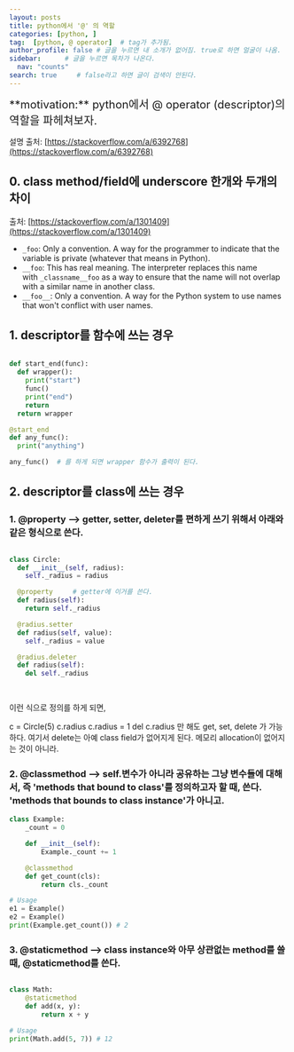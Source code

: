 ```yaml
---
layout: posts
title: python에서 '@' 의 역할
categories: [python, ]
tag:  [python, @ operator]  # tag가 추가됨.
author_profile: false # 글을 누르면 내 소개가 없어짐. true로 하면 얼굴이 나옴.
sidebar:      # 글을 누르면 목차가 나온다.
  nav: "counts" 
search: true     # false라고 하면 글이 검색이 안된다.
---
```


<div class="notice--info" markdown="1" style='font-size: 20px'>
**motivation:**  python에서 @ operator (descriptor)의 역할을 파헤쳐보자.
</div>

설명 출처: [https://stackoverflow.com/a/6392768](https://stackoverflow.com/a/6392768)



## 0. class method/field에 underscore 한개와 두개의 차이

출처: [https://stackoverflow.com/a/1301409](https://stackoverflow.com/a/1301409)

- `_foo`: Only a convention. A way for the programmer to indicate that the variable is private (whatever that means in Python).
- `__foo`: This has real meaning. The interpreter replaces this name with `_classname__foo` as a way to ensure that the name will not overlap with a similar name in another class.
- `__foo__`: Only a convention. A way for the Python system to use names that won't conflict with user names.




## 1. descriptor를 함수에 쓰는 경우
``` python

def start_end(func):
  def wrapper():
    print("start")
    func()
	print("end")
	return 
  return wrapper

@start_end
def any_func():
  print("anything")

any_func()  # 를 하게 되면 wrapper 함수가 출력이 된다.
```


## 2. descriptor를 class에 쓰는 경우


### 1. @property --> getter, setter, deleter를 편하게 쓰기 위해서 아래와 같은 형식으로 쓴다.

``` python

class Circle:
  def __init__(self, radius):
    self._radius = radius

  @property     # getter에 이거를 쓴다.
  def radius(self):
    return self._radius

  @radius.setter
  def radius(self, value):
    self._radius = value

  @radius.deleter
  def radius(self):
    del self._radius

  
```
이런 식으로 정의를 하게 되면,

c = Circle(5)
c.radius
c.radius = 1
del c.radius
만 해도 get, set, delete 가 가능하다. 여기서 delete는 아예 class field가 없어지게 된다. 메모리 allocation이 없어지는 것이 아니라.

### 2. @classmethod --> self.변수가 아니라 공유하는 그냥 변수들에 대해서, 즉 'methods that bound to class'를 정의하고자 할 때, 쓴다. 'methods that bounds to class instance'가 아니고.

``` python
class Example:
    _count = 0

    def __init__(self):
        Example._count += 1

    @classmethod
    def get_count(cls):
        return cls._count

# Usage
e1 = Example()
e2 = Example()
print(Example.get_count()) # 2

```



### 3. @staticmethod --> class instance와 아무 상관없는 method를 쓸 때, @staticmethod를 쓴다.

``` python

class Math:
    @staticmethod
    def add(x, y):
        return x + y

# Usage
print(Math.add(5, 7)) # 12

```

